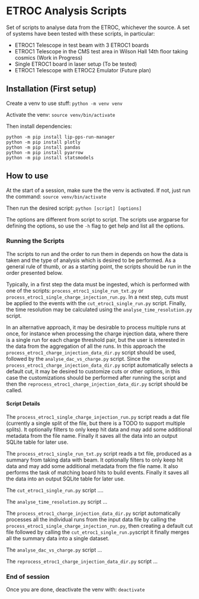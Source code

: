 # ETROC Analysis Scripts

Set of scripts to analyse data from the ETROC, whichever the source.
A set of systems have been tested with these scripts, in particular:
* ETROC1 Telescope in test beam with 3 ETROC1 boards
* ETROC1 Telescope in the CMS test area in Wilson Hall 14th floor taking cosmics (Work in Progress)
* Single ETROC1 board in laser setup (To be tested)
* ETROC1 Telescope with ETROC2 Emulator (Future plan)

## Installation (First setup)

Create a venv to use stuff:
`python -m venv venv`

Activate the venv:
`source venv/bin/activate`

Then install dependencies:
```
python -m pip install lip-pps-run-manager
python -m pip install plotly
python -m pip install pandas
python -m pip install pyarrow
python -m pip install statsmodels
```

## How to use

At the start of a session, make sure the the venv is activated.
If not, just run the command:
`source venv/bin/activate`

Then run the desired script:
`python [script] [options]`

The options are different from script to script.
The scripts use argparse for defining the options, so use the `-h` flag to get help and list all the options.

### Running the Scripts

The scripts to run and the order to run them in depends on how the data is taken and the type of analysis which is desired to be performed. As a general rule of thumb, or as a starting point, the scripts should be run in the order presented below.

Typically, in a first step the data must be ingested, which is performed with one of the scripts: `process_etroc1_single_run_txt.py` or `process_etroc1_single_charge_injection_run.py`.
In a next step, cuts must be applied to the events with the `cut_etroc1_single_run.py` script.
Finally, the time resolution may be calculated using the `analyse_time_resolution.py` script.

In an alternative approach, it may be desirable to process multiple runs at once, for instance when processing the charge injection data, where there is a single run for each charge threshold pair, but the user is interested in the data from the aggregation of all the runs. In this approach the `process_etroc1_charge_injection_data_dir.py` script should be used, followed by the `analyse_dac_vs_charge.py` script. Since the `process_etroc1_charge_injection_data_dir.py` script automatically selects a default cut, it may be desired to customize cuts or other options, in this case the customizations should be performed after running the script and then the `reprocess_etroc1_charge_injection_data_dir.py` script should be called.

#### Script Details

The `process_etroc1_single_charge_injection_run.py` script reads a dat file (currently a single split of the file, but there is a TODO to support multiple splits). It optionally filters to only keep hit data and may add some additional metadata from the file name. Finally it saves all the data into an output SQLite table for later use.

The `process_etroc1_single_run_txt.py` script reads a txt file, produced as a summary from taking data with beam. It optionally filters to only keep hit data and may add some additional metadata from the file name. It also performs the task of matching board hits to build events. Finally it saves all the data into an output SQLite table for later use.

The `cut_etroc1_single_run.py` script ....

The `analyse_time_resolution.py` script ...

The `process_etroc1_charge_injection_data_dir.py` script automatically processes all the individual runs from the input data file by calling the `process_etroc1_single_charge_injection_run.py`, then creating a default cut file followed by calling the `cut_etroc1_single_run.py`script it finally merges all the summary data into a single dataset.

The `analyse_dac_vs_charge.py` script ...

The `reprocess_etroc1_charge_injection_data_dir.py` script ...

### End of session

Once you are done, deactivate the venv with:
`deactivate`
